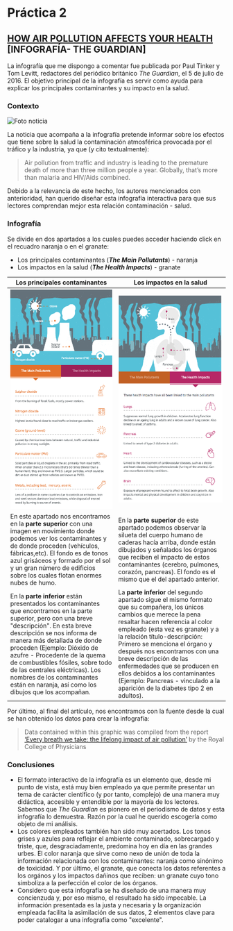 # Práctica 2
## [HOW AIR POLLUTION AFFECTS YOUR HEALTH](https://www.theguardian.com/sustainable-business/2016/jul/05/how-air-pollution-affects-your-health-infographic) [INFOGRAFÍA- THE GUARDIAN]
La infografía que me dispongo a comentar fue publicada por Paul Tinker y Tom Levitt, redactores del periódico británico *The Guardian*, el 5 de julio de 2016. El objetivo principal de la infografía es servir como ayuda para explicar los principales contaminantes y su impacto en la salud.
### Contexto 
![Foto noticia](https://i.guim.co.uk/img/media/be55720e4750302df99f3ab84574113714be8052/0_0_620_372/master/620.jpg?width=465&quality=45&auto=format&fit=max&dpr=2&s=95f90113a864ef7e0264ffc9f351d7a1)

La noticia que acompaña a la infografía pretende informar sobre los efectos que tiene sobre la salud la contaminación atmosférica provocada por el tráfico y la industria, ya que (y cito textualmente):
> Air pollution from traffic and industry is leading to the premature death of more than three million people a year. Globally, that’s more than malaria and HIV/Aids combined.

Debido a la relevancia de este hecho, los autores mencionados con anterioridad, han querido diseñar esta infografía interactiva para que sus lectores comprendan mejor esta relación contaminación - salud.
### Infografía
Se divide en dos apartados a los cuales puedes acceder haciendo click en el recuadro naranja o en el granate:
- Los principales contaminantes (***The Main Pollutants***) - naranja
- Los impactos en la salud (***The Health Impacts***) - granate

| **Los principales contaminantes** | **Los impactos en la salud** |
| ------------ | ------------- |
|![TheMainPollutants](https://github.com/vifuertesg/uc3m-periodismo-datos/blob/dd459dd4b6bc220cd464703792e74242208b5c70/Img/The%20Main%20Pollutants.png)|![TheHealthImpacts](https://github.com/vifuertesg/uc3m-periodismo-datos/blob/dd459dd4b6bc220cd464703792e74242208b5c70/Img/The%20Health%20Impacts.png)|
| En este apartado nos encontramos en la **parte superior** con una imagen en movimiento donde podemos ver los contaminantes y de donde proceden (vehículos, fábricas,etc). El fondo es de tonos azul grisáceos y formado por el sol y un gran número de edificios sobre los cuales flotan enormes nubes de humo.| En la **parte superior** de este apartado podemos observar la silueta del cuerpo humano de caderas hacía arriba, donde están dibujados y señalados los órganos que reciben el impacto de estos contaminantes (cerebro, pulmones, corazón, pancreas). El fondo es el mismo que el del apartado anterior. |
| En la **parte inferior** están presentados los contaminantes que encontramos en la parte superior, pero con una breve "descripción". En esta breve descripción se nos informa de manera más detallada de donde proceden (Ejemplo: Dióxido de azufre - Procedente de la quema de combustibles fósiles, sobre todo de las centrales eléctricas). Los nombres de los contaminantes están en naranja, así como los dibujos que los acompañan.| La **parte inferior** del segundo apartado sigue el mismo formato que su compañera, los únicos cambios que merece la pena resaltar hacen referencia al color empleado (esta vez es granate) y a la relación título-descripción: Primero se menciona el órgano y después nos encontramos con una breve descripción de las enfermedades que se producen en ellos debidos a los contaminantes (Ejemplo: Pancreas - vinculado a la aparición de la diabetes tipo 2 en adultos).|

Por último, al final del artículo, nos encontramos con la fuente desde la cual se han obtenido los datos para crear la infografía:
>Data contained within this graphic was compiled from the report [‘Every breath we take: the lifelong impact of air pollution’](https://www.rcplondon.ac.uk/projects/outputs/every-breath-we-take-lifelong-impact-air-pollution) by the Royal College of Physicians
### Conclusiones
- El formato interactivo de la infografía es un elemento que, desde mi punto de vista, está muy bien empleado ya que permite presentar un tema de carácter científico (y por tanto, complejo) de una manera muy didáctica, accesible y entendible por la mayoría de los lectores. Sabemos que *The Guardian* es pionero en el periodismo de datos y esta infografía lo demuestra. Razón por la cual he querido escogerla como objeto de mi análisis. 
- Los colores empleados también han sido muy acertados. Los tonos grises y azules para reflejar el ambiente contaminado, sobrecargado y triste, que, desgraciadamente, predomina hoy en día en las grandes urbes. El color naranja que sirve como nexo de unión de toda la información relacionada con los contaminantes: naranja como sinónimo de toxicidad. Y por último, el granate, que conecta los datos referentes a los orgános y los impactos dañinos que reciben: un granate cuyo tono simboliza a la perfección el color de los órganos. 
- Considero que esta infografía se ha diseñado de una manera muy concienzuda y, por eso mismo, el resultado ha sido impecable. La información presentada es la justa y necesaria y la organización empleada facilita la asimilación de sus datos, 2 elementos clave para poder catalogar a una infografía como "excelente". 
